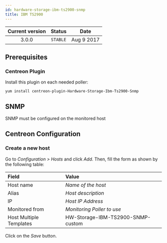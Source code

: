 ```yaml
---
id: hardware-storage-ibm-ts2900-snmp
title: IBM TS2900
---
```


| Current version | Status | Date |
| :-: | :-: | :-: |
| 3.0.0 | `STABLE` | Aug  9 2017 |

## Prerequisites

### Centreon Plugin

Install this plugin on each needed poller:

``` shell
yum install centreon-plugin-Hardware-Storage-Ibm-Ts2900-Snmp
```

## SNMP

SNMP must be configured on the monitored host

## Centreon Configuration

### Create a new host

Go to *Configuration \> Hosts* and click *Add*. Then, fill the form as shown by the following table:

| Field                                | Value                             |
| :----------------------------------- | :-------------------------------- |
| Host name                            | *Name of the host*                |
| Alias                                | *Host description*                |
| IP                                   | *Host IP Address*                 |
| Monitored from                       | *Monitoring Poller to use*        |
| Host Multiple Templates              | HW-Storage-IBM-TS2900-SNMP-custom |

Click on the *Save* button.

